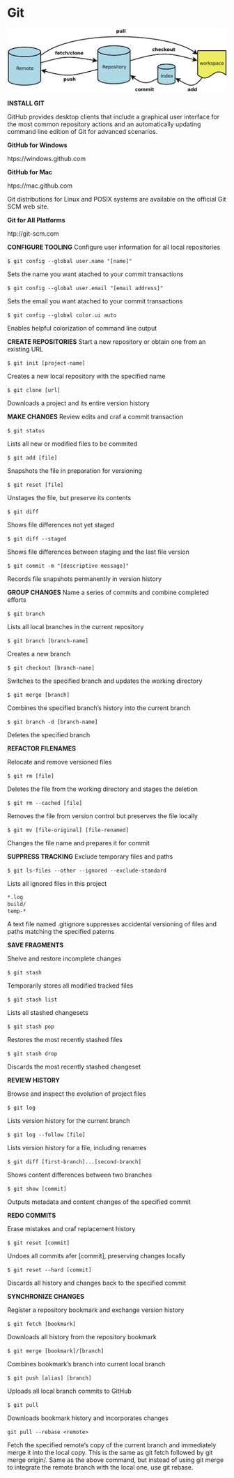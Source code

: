 # Git

![](bg2015120901.png)

**INSTALL GIT**

GitHub provides desktop clients that include a graphical user
interface for the most common repository actions and an automatically
updating command line edition of Git for advanced scenarios.

**GitHub for Windows**

htps://windows.github.com

**GitHub for Mac**

htps://mac.github.com

Git distributions for Linux and POSIX systems are available on the
official Git SCM web site.

**Git for All Platforms**

htp://git-scm.com

**CONFIGURE TOOLING**
Configure user information for all local repositories

```$ git config --global user.name "[name]"```

Sets the name you want atached to your commit transactions

```$ git config --global user.email "[email address]"```

Sets the email you want atached to your commit transactions

```$ git config --global color.ui auto```

Enables helpful colorization of command line output

**CREATE REPOSITORIES**
Start a new repository or obtain one from an existing URL

```$ git init [project-name]```

Creates a new local repository with the specified name

```$ git clone [url]```

Downloads a project and its entire version history

**MAKE CHANGES**
Review edits and craf a commit transaction

```$ git status```

Lists all new or modified files to be commited

```$ git add [file]```

Snapshots the file in preparation for versioning

```$ git reset [file]```

Unstages the file, but preserve its contents

```$ git diff```

Shows file differences not yet staged

```$ git diff --staged```

Shows file differences between staging and the last file version

```$ git commit -m "[descriptive message]"```

Records file snapshots permanently in version history

**GROUP CHANGES**
Name a series of commits and combine completed efforts

```$ git branch```

Lists all local branches in the current repository

```$ git branch [branch-name]```

Creates a new branch

```$ git checkout [branch-name]```

Switches to the specified branch and updates the working directory

```$ git merge [branch]```

Combines the specified branch’s history into the current branch

```$ git branch -d [branch-name]```

Deletes the specified branch

**REFACTOR FILENAMES**

Relocate and remove versioned files

```$ git rm [file]```

Deletes the file from the working directory and stages the deletion

```$ git rm --cached [file]```

Removes the file from version control but preserves the file locally

```$ git mv [file-original] [file-renamed]```

Changes the file name and prepares it for commit

**SUPPRESS TRACKING**
Exclude temporary files and paths

```$ git ls-files --other --ignored --exclude-standard```

Lists all ignored files in this project
```
*.log
build/
temp-*
```
A text file named .gitignore suppresses accidental versioning of files and paths matching the specified paterns

**SAVE FRAGMENTS**

Shelve and restore incomplete changes

```$ git stash```

Temporarily stores all modified tracked files

```$ git stash list```

Lists all stashed changesets

```$ git stash pop```

Restores the most recently stashed files

```$ git stash drop```

Discards the most recently stashed changeset

**REVIEW HISTORY**

Browse and inspect the evolution of project files

```$ git log```

Lists version history for the current branch

```$ git log --follow [file]```

Lists version history for a file, including renames

```$ git diff [first-branch]...[second-branch]```

Shows content differences between two branches

```$ git show [commit]```

Outputs metadata and content changes of the specified commit

**REDO COMMITS**

Erase mistakes and craf replacement history

```$ git reset [commit]```

Undoes all commits afer [commit], preserving changes locally

```$ git reset --hard [commit]```

Discards all history and changes back to the specified commit

**SYNCHRONIZE CHANGES**

Register a repository bookmark and exchange version history

```$ git fetch [bookmark]```

Downloads all history from the repository bookmark

```$ git merge [bookmark]/[branch]```

Combines bookmark’s branch into current local branch

```$ git push [alias] [branch]```

Uploads all local branch commits to GitHub

```$ git pull```

Downloads bookmark history and incorporates changes

```git pull --rebase <remote>```

Fetch the specified remote’s copy of the current branch and immediately merge it into the local copy. This is the same as git fetch <remote> followed by git merge origin/<current-branch>.
Same as the above command, but instead of using git merge to integrate the remote branch with the local one, use git rebase.
